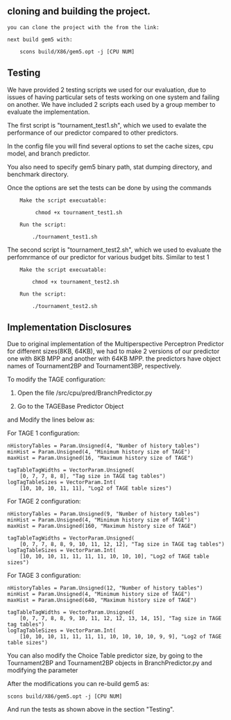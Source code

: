 ## cloning and building the project.

    you can clone the project with the from the link:

    next build gem5 with:

        scons build/X86/gem5.opt -j [CPU NUM]

## Testing 

We have provided 2 testing scripts we used for our evaluation, due to issues of having particular sets of tests working on one system and failing on another. We have included 2 scripts each used by a group member to evaluate the implementation.

The first script is "tournament_test1.sh", which we used to evalate the performance of our predictor compared to other predictors.

In the config file you will find several options to set the cache sizes, cpu model, and branch predictor.

You also need to specify gem5 binary path, stat dumping directory, and benchmark directory.

Once the options are set the tests can be done by using the commands
        
        Make the script execuatable:

             chmod +x tournament_test1.sh 

        Run the script:

            ./tournament_test1.sh


The second script is "tournament_test2.sh", which we used to evaluate the perfomrmance of our predictor for various budget bits. Similar to test 1 

        Make the script execuatable:

            chmod +x tournament_test2.sh 

        Run the script:

            ./tournament_test2.sh

## Implementation Disclosures

Due to original implementation of the Multiperspective Perceptron Predictor for different sizes(8KB, 64KB), we had to make 2 versions of our predictor one with 8KB MPP and another with 64KB MPP. the predictors have object names of Tournament2BP and Tournament3BP, respectively. 

To modify the TAGE configuration:

1. Open the file /src/cpu/pred/BranchPredictor.py

2. Go to the TAGEBase Predictor Object

and Modify the lines below as:

For TAGE 1 configuration: 

    nHistoryTables = Param.Unsigned(4, "Number of history tables")
    minHist = Param.Unsigned(4, "Minimum history size of TAGE")
    maxHist = Param.Unsigned(16, "Maximum history size of TAGE")

    tagTableTagWidths = VectorParam.Unsigned(
        [0, 7, 7, 8, 8], "Tag size in TAGE tag tables")
    logTagTableSizes = VectorParam.Int(
        [10, 10, 10, 11, 11], "Log2 of TAGE table sizes")

For TAGE 2 configuration:

    nHistoryTables = Param.Unsigned(9, "Number of history tables")
    minHist = Param.Unsigned(4, "Minimum history size of TAGE")
    maxHist = Param.Unsigned(160, "Maximum history size of TAGE")

    tagTableTagWidths = VectorParam.Unsigned(
        [0, 7, 7, 8, 8, 9, 10, 11, 12, 12], "Tag size in TAGE tag tables")
    logTagTableSizes = VectorParam.Int(
        [10, 10, 10, 11, 11, 11, 11, 10, 10, 10], "Log2 of TAGE table sizes")

For TAGE 3 configuration:

    nHistoryTables = Param.Unsigned(12, "Number of history tables")
    minHist = Param.Unsigned(4, "Minimum history size of TAGE")
    maxHist = Param.Unsigned(640, "Maximum history size of TAGE")

    tagTableTagWidths = VectorParam.Unsigned(
        [0, 7, 7, 8, 8, 9, 10, 11, 12, 12, 13, 14, 15], "Tag size in TAGE tag tables")
    logTagTableSizes = VectorParam.Int(
        [10, 10, 10, 11, 11, 11, 11, 10, 10, 10, 10, 9, 9], "Log2 of TAGE table sizes")

You can also modify the Choice Table predictor size, by going to the Tournament2BP and Tournament2BP objects in BranchPredictor.py and modifying the parameter

After the modifications you can re-build gem5 as:

    scons build/X86/gem5.opt -j [CPU NUM]

And run the tests as shown above in the section "Testing".